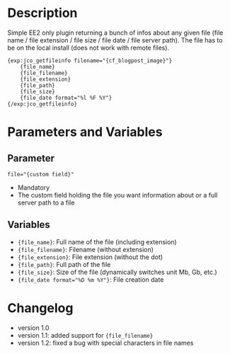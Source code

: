 # Description

Simple EE2 only plugin returning a bunch of infos about any given file (file name / file extension / file size / file date / file server path). The file has to be on the local install (does not work with remote files).

	{exp:jco_getfileinfo filename="{cf_blogpost_image}"}
		{file_name}
		{file_filename}
		{file_extension}
		{file_path}
		{file_size}
		{file_date format="%l %F %Y"}
	{/exp:jco_getfileinfo}

# Parameters and Variables

## Parameter
`file="{custom field}"`

- Mandatory
- The custom field holding the file you want information about or a full server path to a file

## Variables

- `{file_name}`: Full name of the file (including extension)
- `{file_filename}`: Filename (without extension)
- `{file_extension}`: File extension (without the dot)
- `{file_path}`: Full path of the file
- `{file_size}`: Size of the file (dynamically switches unit Mb, Gb, etc.)
- `{file_date format="%D %m %Y"}`: File creation date

# Changelog

- version 1.0
- version 1.1: added support for `{file_filename}`
- version 1.2: fixed a bug with special characters in file names